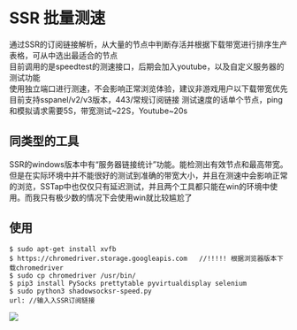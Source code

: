 # SSR 批量测速

通过SSR的订阅链接解析，从大量的节点中判断存活并根据下载带宽进行排序生产表格，可从中选出最适合的节点  
目前调用的是speedtest的测速接口，后期会加入youtube，以及自定义服务器的测试功能  
使用独立端口进行测速，不会影响正常浏览体验，建议非游戏用户以下载带宽优先  
目前支持sspanel/v2/v3版本，443/常规订阅链接
测试速度的话单个节点，ping和模拟请求需要5S，带宽测试~22S，Youtube~20s

## 同类型的工具

SSR的windows版本中有“服务器链接统计”功能。能检测出有效节点和最高带宽。但是在实际环境中并不能很好的测试到准确的带宽大小，并且在测速中会影响正常的浏览，SSTap中也仅仅只有延迟测试，并且两个工具都只能在win的环境中使用。而我只有极少数的情况下会使用win就比较尴尬了

## 使用

```
$ sudo apt-get install xvfb
$ https://chromedriver.storage.googleapis.com   //!!!!! 根据浏览器版本下载chromedriver
$ sudo cp chromedriver /usr/bin/
$ pip3 install PySocks prettytable pyvirtualdisplay selenium
$ sudo python3 shadowsocksr-speed.py
url: //输入入SSR订阅链接
```

![](https://file-temp.oss-cn-beijing.aliyuncs.com/201810280012.png)
